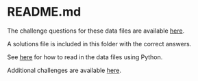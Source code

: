 # README.md

The challenge questions for these data files are available [here](https://docs.google.com/document/d/10jAEC5URSWgf7-zPtmMqWTj3hqNL-q5ghXz6_2VnDGA/edit#). 

A solutions file is included in this folder with the correct answers. 

See [here](https://github.com/pbeens/CS-Challenge-Data-Files/blob/master/Python%20Stub.py) for how to read in the data files using Python. 

Additional challenges are available [here](https://sites.google.com/view/programmingchallenges/home).